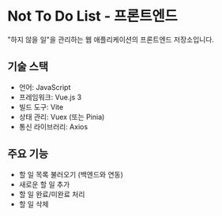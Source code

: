 # Not To Do List - 프론트엔드

"하지 않을 일"을 관리하는 웹 애플리케이션의 프론트엔드 저장소입니다.

## 기술 스택

- 언어: JavaScript
- 프레임워크: Vue.js 3
- 빌드 도구: Vite
- 상태 관리: Vuex (또는 Pinia)
- 통신 라이브러리: Axios

##  주요 기능

- 할 일 목록 불러오기 (백엔드와 연동)
- 새로운 할 일 추가
- 할 일 완료/미완료 처리
- 할 일 삭제
